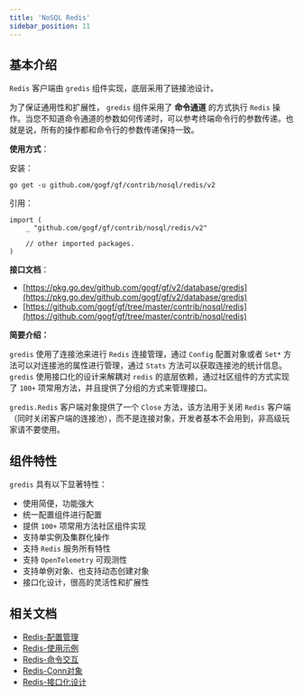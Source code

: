 ```yaml
---
title: 'NoSQL Redis'
sidebar_position: 11
---
```


## 基本介绍

`Redis` 客户端由 `gredis` 组件实现，底层采用了链接池设计。

为了保证通用性和扩展性， `gredis` 组件采用了 **命令通道** 的方式执行 `Redis` 操作。当您不知道命令通道的参数如何传递时，可以参考终端命令行的参数传递。也就是说，所有的操作都和命令行的参数传递保持一致。

**使用方式**：

安装：

```
go get -u github.com/gogf/gf/contrib/nosql/redis/v2
```

引用：

```
import (
	_ "github.com/gogf/gf/contrib/nosql/redis/v2"

	// other imported packages.
)
```

**接口文档**：

- [https://pkg.go.dev/github.com/gogf/gf/v2/database/gredis](https://pkg.go.dev/github.com/gogf/gf/v2/database/gredis)
- [https://github.com/gogf/gf/tree/master/contrib/nosql/redis](https://github.com/gogf/gf/tree/master/contrib/nosql/redis)

**简要介绍：**

`gredis` 使用了连接池来进行 `Redis` 连接管理，通过 `Config` 配置对象或者 `Set*` 方法可以对连接池的属性进行管理，通过 `Stats` 方法可以获取连接池的统计信息。 `gredis` 使用接口化的设计来解耦对 `redis` 的底层依赖，通过社区组件的方式实现了 `100+` 项常用方法，并且提供了分组的方式来管理接口。

`gredis.Redis` 客户端对象提供了一个 `Close` 方法，该方法用于关闭 `Redis` 客户端（同时关闭客户端的连接池），而不是连接对象，开发者基本不会用到，非高级玩家请不要使用。

## 组件特性

`gredis` 具有以下显著特性：

- 使用简便，功能强大
- 统一配置组件进行配置
- 提供 `100+` 项常用方法社区组件实现
- 支持单实例及集群化操作
- 支持 `Redis` 服务所有特性
- 支持 `OpenTelemetry` 可观测性
- 支持单例对象、也支持动态创建对象
- 接口化设计，很高的灵活性和扩展性

## 相关文档

- [Redis-配置管理](output/goframe-v2.6-md/核心组件/NoSQL%20Redis/Redis-配置管理)
- [Redis-使用示例](output/goframe-v2.6-md/核心组件/NoSQL%20Redis/Redis-使用示例)
- [Redis-命令交互](output/goframe-v2.6-md/核心组件/NoSQL%20Redis/Redis-命令交互)
- [Redis-Conn对象](output/goframe-v2.6-md/核心组件/NoSQL%20Redis/Redis-Conn对象)
- [Redis-接口化设计](output/goframe-v2.6-md/核心组件/NoSQL%20Redis/Redis-接口化设计)